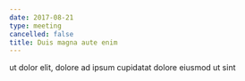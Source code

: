 ```yaml
---
date: 2017-08-21
type: meeting
cancelled: false
title: Duis magna aute enim
---
```

ut dolor elit, dolore ad ipsum cupidatat dolore eiusmod ut sint